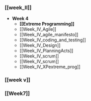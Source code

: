 ### [[week_II]]
- **Week 4**
	- **[[Extreme Programming]]**
	- [[Week_IV_Agile]]
	- [[Week_IV_agile_manifesto]]
	- [[Week_IV_coding_and_testing]]
	- [[Week_IV_Design]]
	- [[Week_IV_PlanningActs]]
	- [[Week_IV_scrum]]
	- [[Week_IV_scrum]]
	- [[Week_IV_XPextreme_prog]]


### [[week v]]
### [[Week7]]
